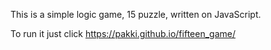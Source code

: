 This is a simple logic game, 15 puzzle, written on JavaScript.

To run it just click https://pakki.github.io/fifteen_game/
